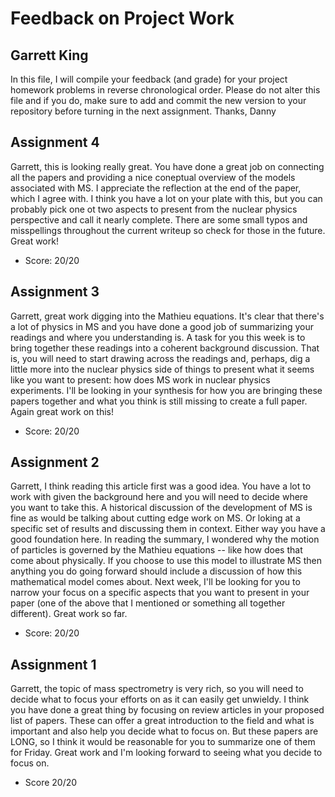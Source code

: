 # Feedback on Project Work
## Garrett King

In this file, I will compile your feedback (and grade) for your project homework problems in reverse chronological order. Please do not alter this file and if you do, make sure to add and commit the new version to your repository before turning in the next assignment. Thanks, Danny

## Assignment 4

Garrett, this is looking really great. You have done a great job on connecting all the papers and providing a nice coneptual overview of the models associated with MS. I appreciate the reflection at the end of the paper, which I agree with. I think you have a lot on your plate with this, but you can probably pick one ot two aspects to present from the nuclear physics perspective and call it nearly complete. There are some small typos and misspellings throughout the current writeup so check for those in the future. Great work!

* Score: 20/20

## Assignment 3

Garrett, great work digging into the Mathieu equations. It's clear that there's a lot of physics in MS and you have done a good job of summarizing your readings and where you understanding is. A task for you this week is to bring together these readings into a coherent background discussion. That is, you will need to start drawing across the readings and, perhaps, dig a little more into the nuclear physics side of things to present what it seems like you want to present: how does MS work in nuclear physics experiments. I'll be looking in your synthesis for how you are bringing these papers together and what you think is still missing to create a full paper. Again great work on this!

* Score: 20/20

## Assignment 2

Garrett, I think reading this article first was a good idea. You have a lot to work with given the background here and you will need to decide where you want to take this. A historical discussion of the development of MS is fine as would be talking about cutting edge work on MS. Or loking at a specific set of results and discussing them in context. Either way you have a good foundation here. In reading the summary, I wondered why the motion of particles is governed by the Mathieu equations -- like how does that come about physically. If you choose to use this model to illustrate MS then anything you do going forward should include a discussion of how this mathematical model comes about. Next week, I'll be looking for you to narrow your focus on a specific aspects that you want to present in your paper (one of the above that I mentioned or something all together different). Great work so far.

* Score: 20/20

## Assignment 1

Garrett, the topic of mass spectrometry is very rich, so you will need to decide what to focus your efforts on as it can easily get unwieldy. I think you have done a great thing by focusing on review articles in your proposed list of papers. These can offer a great introduction to the field and what is important and also help you decide what to focus on. But these papers are LONG, so I think it would be reasonable for you to summarize one of them for Friday. Great work and I'm looking forward to seeing what you decide to focus on.

* Score 20/20
